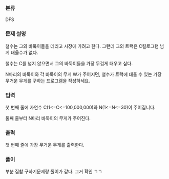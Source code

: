 ### 분류

DFS

### 문제 설명

<p>
철수는 그의 바둑이들을 데리고 시장에 가려고 한다. 그런데 그의 트럭은 C킬로그램 넘게 태울수가 없다.

철수는 C를 넘지 않으면서 그의 바둑이들을 가장 무겁게 태우고 싶다.

N마리의 바둑이와 각 바둑이의 무게 W가 주어지면, 철수가 트럭에 태울 수 있는 가장 무거운 무게를 구하는 프로그램을 작성하세요.
</p>


### 입력

 <p>첫 번째 줄에 자연수 C(1<=C<=100,000,000)와 N(1<=N<=30)이 주어집니다.

둘째 줄부터 N마리 바둑이의 무게가 주어진다.</p>

### 출력

 <p>첫 번째 줄에 가장 무거운 무게를 출력한다.</p>

### 풀이 

<p>
부분 집합 구하기문제랑 풀이가 같다. 그거 확인 ㄱㄱ
</p>
